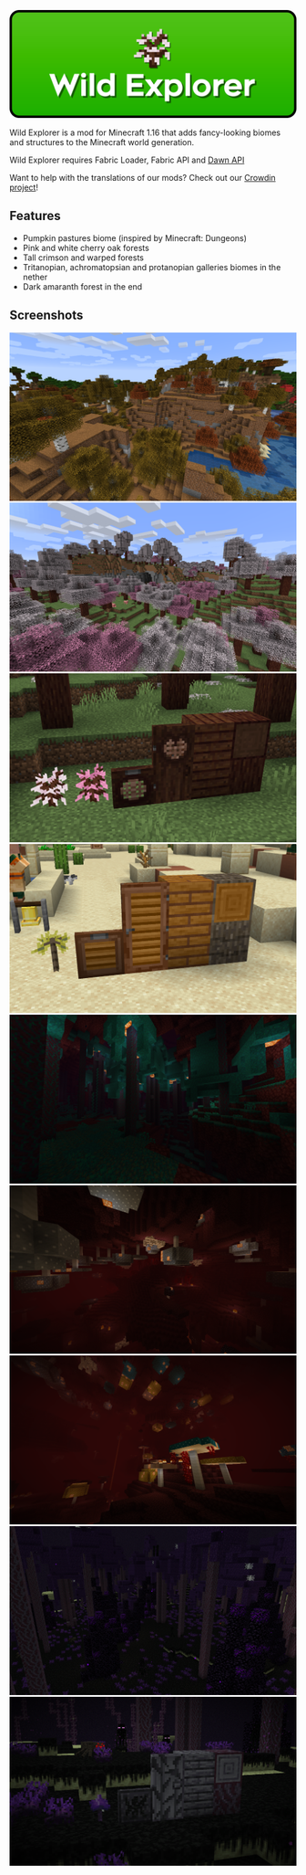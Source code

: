 ![](https://raw.githubusercontent.com/DawnTeamMC/DawnTeamMC/master/wild_explorer/header.png)

Wild Explorer is a mod for Minecraft 1.16 that adds fancy-looking biomes and structures to the Minecraft world generation.

Wild Explorer requires Fabric Loader, Fabric API and [Dawn API](https://www.curseforge.com/minecraft/mc-mods/dawn)

Want to help with the translations of our mods? Check out our [Crowdin project](https://crowdin.com/project/dawnteam)!


## Features
- Pumpkin pastures biome (inspired by Minecraft: Dungeons)
- Pink and white cherry oak forests
- Tall crimson and warped forests
- Tritanopian, achromatopsian and protanopian galleries biomes in the nether
- Dark amaranth forest in the end

## Screenshots
![Pumpkin Pastures](https://raw.githubusercontent.com/DawnTeamMC/DawnTeamMC/master/wild_explorer/screnshots/pumpkin_pastures.png)
![White Cherry Oak Forest](https://raw.githubusercontent.com/DawnTeamMC/DawnTeamMC/master/wild_explorer/screnshots/white_cherry_oak_forest.png)
![Cherry Oak wood blocks](https://raw.githubusercontent.com/DawnTeamMC/DawnTeamMC/master/wild_explorer/screnshots/cherry_oak_wood_blocks.png)
![Palm wood Blocks](https://raw.githubusercontent.com/DawnTeamMC/DawnTeamMC/master/wild_explorer/screnshots/palm_wood_blocks.png)
![Tall Warped Forest](https://raw.githubusercontent.com/DawnTeamMC/DawnTeamMC/master/wild_explorer/screnshots/tall_warped_forest.png)
![Achromatopsian Gallery](https://raw.githubusercontent.com/DawnTeamMC/DawnTeamMC/master/wild_explorer/screnshots/achromatopsian_gallery.png)
![Protanopian Gallery](https://raw.githubusercontent.com/DawnTeamMC/DawnTeamMC/master/wild_explorer/screnshots/protanopian_gallery.png)
![Dark Amaranth Forest](https://raw.githubusercontent.com/DawnTeamMC/DawnTeamMC/master/wild_explorer/screnshots/dark_amaranth_forest.png)
![Dark Amaranth wood blocks](https://raw.githubusercontent.com/DawnTeamMC/DawnTeamMC/master/wild_explorer/screnshots/dark_amaranth_wood_blocks.png)